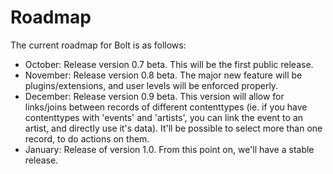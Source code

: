 Roadmap
=======

The current roadmap for Bolt is as follows:

  - October: Release version 0.7 beta. This will be the first public release.
  - November: Release version 0.8 beta. The major new feature will be plugins/extensions, and user levels will be
    enforced properly.
  - December: Release version 0.9 beta. This version will allow for links/joins between records of different
    contenttypes (ie. if you have contenttypes with 'events' and 'artists', you can link the event to an artist, and
    directly use it's data). It'll be possible to select more than one record, to do actions on them.
  - January: Release of version 1.0. From this point on, we'll have a stable release.